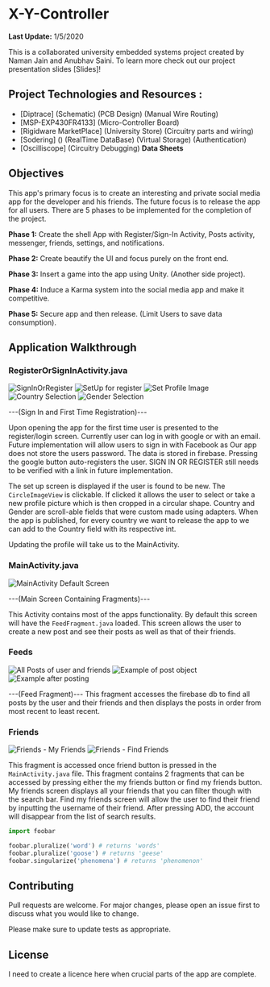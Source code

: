 # X-Y-Controller
**Last Update:** 1/5/2020

This is a collaborated university embedded systems project created by Naman Jain and Anubhav Saini. To learn more check out our project presentation slides [Slides]!


## Project Technologies and Resources :
  - [Diptrace] (Schematic) (PCB Design) (Manual Wire Routing) 
  - [MSP-EXP430FR4133] (Micro-Controller Board)
  - [Rigidware MarketPlace] (University Store) (Circuitry parts and wiring)
  - [Sodering] () (RealTime DataBase) (Virtual Storage) (Authentication)
  - [Oscilliscope] (Circuitry Debugging)
 **Data Sheets**


## Objectives

This app's primary focus is to create an interesting and private social media app for the developer and his friends. The future focus is to release the app for all users.
There are 5 phases to be implemented for the completion of the project.

**Phase 1:** Create the shell App with Register/Sign-In Activity, Posts activity, messenger, friends, settings, and notifications.

**Phase 2:** Create beautify the UI and focus purely on the front end.

**Phase 3:** Insert a game into the app using Unity. (Another side project).

**Phase 4:** Induce a Karma system into the social media app and make it competitive. 

**Phase 5:** Secure app and then release. (Limit Users to save data consumption).
 
## Application Walkthrough

### RegisterOrSignInActivity.java 

![SignInOrRegister](https://firebasestorage.googleapis.com/v0/b/socialmedia-310cd.appspot.com/o/ScreenShots%2F1.jpg?alt=media&token=199ba9da-7c81-4d3c-9a02-1558bbbba416)
![SetUp for register](https://firebasestorage.googleapis.com/v0/b/socialmedia-310cd.appspot.com/o/ScreenShots%2F2.jpg?alt=media&token=7aa05d3f-5eb2-42e3-a74e-84104cf9f23e)
![Set Profile Image](https://firebasestorage.googleapis.com/v0/b/socialmedia-310cd.appspot.com/o/ScreenShots%2F3.jpg?alt=media&token=968e8ddd-a1eb-4410-8325-21de923496ec)
![Country Selection](https://firebasestorage.googleapis.com/v0/b/socialmedia-310cd.appspot.com/o/ScreenShots%2F6.jpg?alt=media&token=bdc32b05-940b-4f82-aa21-829e6550873e)
![Gender Selection](https://firebasestorage.googleapis.com/v0/b/socialmedia-310cd.appspot.com/o/ScreenShots%2F7.jpg?alt=media&token=ae32a030-8c3b-4519-a8d6-46239f46f2ad)

---(Sign In and  First Time Registration)---

Upon opening the app for the first time user is presented to the register/login screen. Currently user can log in with google or with an email. Future implementation will allow users to sign in with Facebook as  Our app does not store the users password. The data is stored in firebase.
Pressing the google button auto-registers the user. SIGN IN OR REGISTER still needs to be verified with a link in future implementation. 

The set up screen is displayed if the user is found to be new. The ```CircleImageView``` is clickable. If clicked it allows the user to select or take a new profile picture which is then cropped in a circular shape. Country and Gender are scroll-able fields that were custom made using adapters. When the app is published, for every country we want to release the app to we can add to the Country field with its respective int.

Updating the profile will take us to the MainActivity. 

### MainActivity.java

![MainActivity Default Screen](https://firebasestorage.googleapis.com/v0/b/socialmedia-310cd.appspot.com/o/ScreenShots%2F8.jpg?alt=media&token=8a315667-0467-424f-afa9-33daccb6a693)

---(Main Screen Containing Fragments)---

This Activity contains most of the apps functionality. By default this screen will have the ```FeedFragment.java``` loaded. This screen allows the user to create a new post and see their posts as well as that of their friends. 

### Feeds

![All Posts of user and friends](https://firebasestorage.googleapis.com/v0/b/socialmedia-310cd.appspot.com/o/ScreenShots%2F11.jpg?alt=media&token=b286291a-5e55-431a-a599-f943a3f93c72)
![Example of post object](https://firebasestorage.googleapis.com/v0/b/socialmedia-310cd.appspot.com/o/ScreenShots%2F12.jpg?alt=media&token=604ba37b-2926-45d8-85f7-c294ed67d66c)
![Example after posting](https://firebasestorage.googleapis.com/v0/b/socialmedia-310cd.appspot.com/o/ScreenShots%2F13.jpg?alt=media&token=a571f534-f687-4af0-9bda-ee48fe9e5610) 

---(Feed Fragment)---
This fragment accesses the firebase db to find all posts by the user and their friends and then displays the posts in order from most recent to least recent.

### Friends

![Friends - My Friends](https://firebasestorage.googleapis.com/v0/b/socialmedia-310cd.appspot.com/o/ScreenShots%2F9.jpg?alt=media&token=c7533ac8-172f-4544-aa60-aa995b8631ef)
![Friends - Find Friends](https://firebasestorage.googleapis.com/v0/b/socialmedia-310cd.appspot.com/o/ScreenShots%2F10.jpg?alt=media&token=9c170110-e474-49a6-a014-f561d59d1561)

This fragment is accessed once friend button is pressed in the ```MainActivity.java``` file. This fragment contains 2 fragments that can be accessed by pressing either the my friends button or find my friends button. My friends screen displays all your friends that you can filter though with the search bar. Find my friends screen will allow the user to find their friend by inputting the username of their friend. After pressing ADD, the account will disappear from the list of search results. 

```python
import foobar

foobar.pluralize('word') # returns 'words'
foobar.pluralize('goose') # returns 'geese'
foobar.singularize('phenomena') # returns 'phenomenon'
```

## Contributing
Pull requests are welcome. For major changes, please open an issue first to discuss what you would like to change.

Please make sure to update tests as appropriate.

## License
I need to create a licence here when crucial parts of the app are complete.

[Android Studio]: <https://https://developer.android.com/>
[Firebase]: <https://firebase.google.com/>
[Picasso]: <https://square.github.io/picasso/>
[Android Image Cropper]: <https://github.com/ArthurHub/Android-Image-Cropper>
[CircleImageView]:<https://github.com/hdodenhof/CircleImageView>
